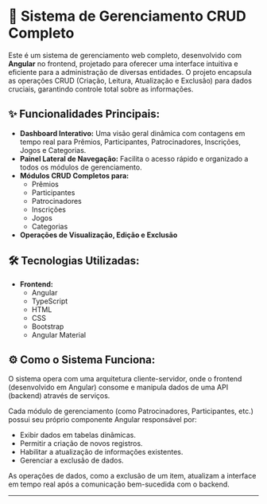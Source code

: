 # 🚀 Sistema de Gerenciamento CRUD Completo

Este é um sistema de gerenciamento web completo, desenvolvido com **Angular** no frontend, projetado para oferecer uma interface intuitiva e eficiente para a administração de diversas entidades. O projeto encapsula as operações CRUD (Criação, Leitura, Atualização e Exclusão) para dados cruciais, garantindo controle total sobre as informações.

## ✨ Funcionalidades Principais:

* **Dashboard Interativo:** Uma visão geral dinâmica com contagens em tempo real para Prêmios, Participantes, Patrocinadores, Inscrições, Jogos e Categorias.
* **Painel Lateral de Navegação:** Facilita o acesso rápido e organizado a todos os módulos de gerenciamento.
* **Módulos CRUD Completos para:**
    * Prêmios
    * Participantes
    * Patrocinadores
    * Inscrições
    * Jogos
    * Categorias
* **Operações de Visualização, Edição e Exclusão** 

## 🛠️ Tecnologias Utilizadas:

* **Frontend:**
    * Angular
    * TypeScript
    * HTML
    * CSS
    * Bootstrap
    * Angular Material

## ⚙️ Como o Sistema Funciona:

O sistema opera com uma arquitetura cliente-servidor, onde o frontend (desenvolvido em Angular) consome e manipula dados de uma API (backend) através de serviços.

Cada módulo de gerenciamento (como Patrocinadores, Participantes, etc.) possui seu próprio componente Angular responsável por:
* Exibir dados em tabelas dinâmicas.
* Permitir a criação de novos registros.
* Habilitar a atualização de informações existentes.
* Gerenciar a exclusão de dados.

As operações de dados, como a exclusão de um item, atualizam a interface em tempo real após a comunicação bem-sucedida com o backend.

---
